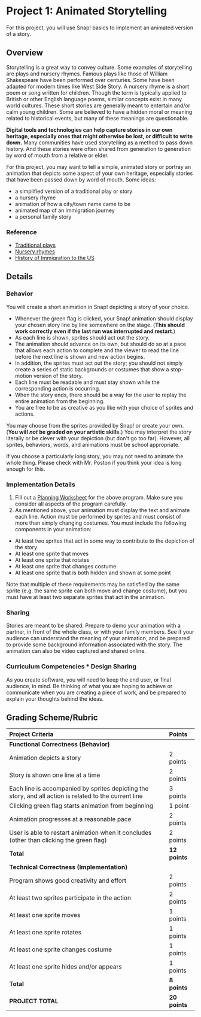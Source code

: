 # Project 1: Animated Storytelling

For this project, you will use Snap! basics to implement an animated version of a story.

## Overview

Storytelling is a great way to convey culture. Some examples of storytelling are plays and nursery rhymes. Famous plays like those of William Shakespeare have been performed over centuries. Some have been adapted for modern times like West Side Story. A nursery rhyme is a short poem or song written for children. Though the term is typically applied to British or other English language poems, similar concepts exist in many world cultures. These short stories are generally meant to entertain and/or calm young children. Some are believed to have a hidden moral or meaning related to historical events, but many of these meanings are questionable.

**Digital tools and technologies can help capture stories in our own heritage, especially ones that might otherwise be lost, or difficult to write down.** Many communities have used storytelling as a method to pass down history. And these stories were often shared from generation to generation by word of mouth from a relative or elder.

For this project, you may want to tell a simple, animated story or portray an animation that depicts some aspect of your own heritage, especially stories that have been passed down by word of mouth. Some ideas:

* a simplified version of a traditional play or story
* a nursery rhyme
* animation of how a city/town name came to be
* animated map of an immigration journey
* a personal family story

### Reference

* [Traditional plays](http://www.npr.org/sections/ed/2015/07/30/427138970/the*most*popular*high*school*plays*and*musicals)
* [Nursery rhymes](http://en.wikipedia.org/wiki/Nursery_rhymes)
* [History of Immigration to the US](https://www.youtube.com/watch?v=Fe79i1mu-mc)

## Details

### Behavior

You will create a short animation in Snap! depicting a story of your choice.

* Whenever the green flag is clicked, your Snap! animation should display your chosen story line by line somewhere on the stage. \(**This should work correctly even if the last run was interrupted and restart**.\)
* As each line is shown, sprites should act out the story.
* The animation should advance on its own, but should do so at a pace that allows each action to complete and the viewer to read the line before the next line is shown and new action begins.
* In addition, the sprites must act out the story; you should not simply create a series of static backgrounds or costumes that show a stop-motion version of the story.
* Each line must be readable and must stay shown while the corresponding action is occurring.
* When the story ends, there should be a way for the user to replay the entire animation from the beginning.
* You are free to be as creative as you like with your choice of sprites and actions.

You may choose from the sprites provided by Snap! or create your own. \(**You will** _**not**_ **be graded on your artistic skills.**\) You may interpret the story literally or be clever with your depiction \(but don't go too far\). However, all sprites, behaviors, words, and animations must be school appropriate.

If you choose a particularly long story, you may not need to animate the whole thing. Please check with Mr. Poston if you think your idea is long enough for this.

### Implementation Details

1. Fill out a [Planning Worksheet](https://docs.google.com/document/d/1tRACXS0EkvzIzmPA3YPheNVv3gYCdur0tfd2IYsOWA8/edit?usp=sharing) for the above program. Make sure you consider all aspects of the program carefully.
2. As mentioned above, your animation must display the text and animate each line. Action must be performed by sprites and must consist of more than simply changing costumes. You must include the following components in your animation:

* At least two sprites that act in some way to contribute to the depiction of the story
* At least one sprite that moves
* At least one sprite that rotates
* At least one sprite that changes costume
* At least one sprite that is both hidden and shown at some point

Note that multiple of these requirements may be satisfied by the same sprite \(e.g. the same sprite can both move and change costume\), but you must have at least two separate sprites that act in the animation.

### Sharing

Stories are meant to be shared. Prepare to demo your animation with a partner, in front of the whole class, or with your family members. See if your audience can understand the meaning of your animation, and be prepared to provide some background information associated with the story. The animation can also be video captured and shared online.

### Curriculum Competencies \* Design Sharing

As you create software, you will need to keep the end user, or final audience, in mind. Be thinking of what you are hoping to achieve or communicate when you are creating a piece of work, and be prepared to explain your thoughts behind the ideas.

## Grading Scheme/Rubric

| Project Criteria | Points |
| :--- | :--- |
| **Functional Correctness \(Behavior\)** |  |
| Animation depicts a story | 2 points |
| Story is shown one line at a time | 2 points |
| Each line is accompanied by sprites depicting the story, and all action is related to the current line | 3 points |
| Clicking green flag starts animation from beginning | 1 point |
| Animation progresses at a reasonable pace | 2 points |
| User is able to restart animation when it concludes \(other than clicking the green flag\) | 2 points |
| **Total** | **12 points** |
| **Technical Correctness \(Implementation\)** |  |
| Program shows good creativity and effort | 2 points |
| At least two sprites participate in the action | 2 points |
| At least one sprite moves | 1 points |
| At least one sprite rotates | 1 points |
| At least one sprite changes costume | 1 points |
| At least one sprite hides and/or appears | 1 points |
| **Total** | **8 points** |
| **PROJECT TOTAL** | **20 points** |


